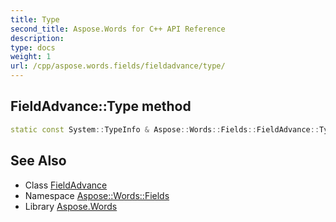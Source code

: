 ```yaml
---
title: Type
second_title: Aspose.Words for C++ API Reference
description: 
type: docs
weight: 1
url: /cpp/aspose.words.fields/fieldadvance/type/
---
```

## FieldAdvance::Type method




```cpp
static const System::TypeInfo & Aspose::Words::Fields::FieldAdvance::Type()
```

## See Also

* Class [FieldAdvance](../)
* Namespace [Aspose::Words::Fields](../../)
* Library [Aspose.Words](../../../)
